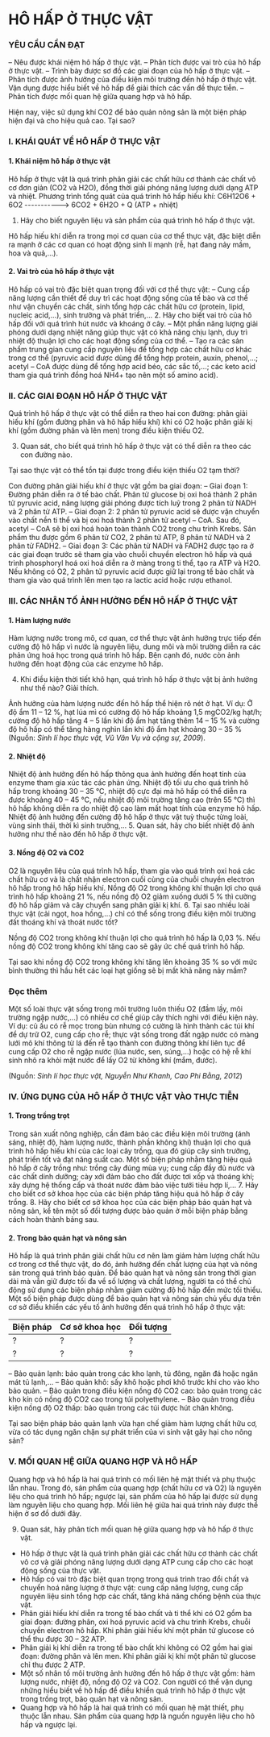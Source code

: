 # HÔ HẤP Ở THỰC VẬT

### YÊU CẦU CẦN ĐẠT

– Nêu được khái niệm hô hấp ở thực vật.
– Phân tích được vai trò của hô hấp ở thực vật.
– Trình bày được sơ đồ các giai đoạn của hô hấp ở thực vật.
– Phân tích được ảnh hưởng của điều kiện môi trường đến hô hấp ở thực vật. Vận dụng được hiểu biết về hô hấp để giải thích các vấn đề thực tiễn.
– Phân tích được mối quan hệ giữa quang hợp và hô hấp.

Hiện nay, việc sử dụng khí CO2 để bảo quản nông sản là một biện pháp hiện đại và cho hiệu quả cao. Tại sao?

### I. KHÁI QUÁT VỀ HÔ HẤP Ở THỰC VẬT

#### 1. Khái niệm hô hấp ở thực vật

Hô hấp ở thực vật là quá trình phân giải các chất hữu cơ thành các chất vô cơ đơn giản (CO2 và H2O), đồng thời giải phóng năng lượng dưới dạng ATP và nhiệt.
Phương trình tổng quát của quá trình hô hấp hiếu khí:
C6H12O6 + 6O2 -----------> 6CO2 + 6H2O + Q (ATP + nhiệt)
1. Hãy cho biết nguyên liệu và sản phẩm của quá trình hô hấp ở thực vật.

Hô hấp hiếu khí diễn ra trong mọi cơ quan của cơ thể thực vật, đặc biệt diễn ra mạnh ở các cơ quan có hoạt động sinh lí mạnh (rễ, hạt đang nảy mầm, hoa và quả,...).

#### 2. Vai trò của hô hấp ở thực vật

Hô hấp có vai trò đặc biệt quan trọng đối với cơ thể thực vật:
– Cung cấp năng lượng cần thiết để duy trì các hoạt động sống của tế bào và cơ thể như vận chuyển các chất, sinh tổng hợp các chất hữu cơ (protein, lipid, nucleic acid,...), sinh trưởng và phát triển,...
2. Hãy cho biết vai trò của hô hấp đối với quá trình hút nước và khoáng ở cây.
– Một phần năng lượng giải phóng dưới dạng nhiệt năng giúp thực vật có khả năng chịu lạnh, duy trì nhiệt độ thuận lợi cho các hoạt động sống của cơ thể.
– Tạo ra các sản phẩm trung gian cung cấp nguyên liệu để tổng hợp các chất hữu cơ khác trong cơ thể (pyruvic acid được dùng để tổng hợp protein, auxin, phenol,...; acetyl – CoA được dùng để tổng hợp acid béo, các sắc tố,...; các keto acid tham gia quá trình đồng hoá NH4+ tạo nên một số amino acid).

### II. CÁC GIAI ĐOẠN HÔ HẤP Ở THỰC VẬT

Quá trình hô hấp ở thực vật có thể diễn ra theo hai con đường: phân giải hiếu khí (gồm đường phân và hô hấp hiếu khí) khi có O2 hoặc phân giải kị khí (gồm đường phân và lên men) trong điều kiện thiếu O2.

3. Quan sát, cho biết quá trình hô hấp ở thực vật có thể diễn ra theo các con đường nào.

Tại sao thực vật có thể tồn tại được trong điều kiện thiếu O2 tạm thời?

Con đường phân giải hiếu khí ở thực vật gồm ba giai đoạn:
– Giai đoạn 1: Đường phân diễn ra ở tế bào chất. Phân tử glucose bị oxi hoá thành 2 phân tử pyruvic acid, năng lượng giải phóng được tích luỹ trong 2 phân tử NADH và 2 phân tử ATP.
– Giai đoạn 2: 2 phân tử pyruvic acid sẽ được vận chuyển vào chất nền ti thể và bị oxi hoá thành 2 phân tử acetyl – CoA. Sau đó, acetyl – CoA sẽ bị oxi hoá hoàn toàn thành CO2 trong chu trình Krebs. Sản phẩm thu được gồm 6 phân tử CO2, 2 phân tử ATP, 8 phân tử NADH và 2 phân tử FADH2.
– Giai đoạn 3: Các phân tử NADH và FADH2 được tạo ra ở các giai đoạn trước sẽ tham gia vào chuỗi chuyền electron hô hấp và quá trình phosphoryl hoá oxi hoá diễn ra ở màng trong ti thể, tạo ra ATP và H2O.
Nếu không có O2, 2 phân tử pyruvic acid được giữ lại trong tế bào chất và tham gia vào quá trình lên men tạo ra lactic acid hoặc rượu ethanol.

### III. CÁC NHÂN TỐ ẢNH HƯỞNG ĐẾN HÔ HẤP Ở THỰC VẬT

#### 1. Hàm lượng nước

Hàm lượng nước trong mô, cơ quan, cơ thể thực vật ảnh hưởng trực tiếp đến cường độ hô hấp vì nước là nguyên liệu, dung môi và môi trường diễn ra các phản ứng hoá học trong quá trình hô hấp. Bên cạnh đó, nước còn ảnh hưởng đến hoạt động của các enzyme hô hấp.

4. Khi điều kiện thời tiết khô hạn, quá trình hô hấp ở thực vật bị ảnh hưởng như thế nào? Giải thích.

Ảnh hưởng của hàm lượng nước đến hô hấp thể hiện rõ nét ở hạt.
Ví dụ: Ở độ ẩm 11 – 12 %, hạt lúa mì có cường độ hô hấp khoảng 1,5 mgCO2/kg hạt/h; cường độ hô hấp tăng 4 – 5 lần khi độ ẩm hạt tăng thêm 14 – 15 % và cường độ hô hấp có thể tăng hàng nghìn lần khi độ ẩm hạt khoảng 30 – 35 % (Nguồn: *Sinh lí học thực vật, Vũ Văn Vụ và cộng sự, 2009*).

#### 2. Nhiệt độ

Nhiệt độ ảnh hưởng đến hô hấp thông qua ảnh hưởng đến hoạt tính của enzyme tham gia xúc tác các phản ứng. Nhiệt độ tối ưu cho quá trình hô hấp trong khoảng 30 – 35 °C, nhiệt độ cực đại mà hô hấp có thể diễn ra được khoảng 40 – 45 °C, nếu nhiệt độ môi trường tăng cao (trên 55 °C) thì hô hấp không diễn ra do nhiệt độ cao làm mất hoạt tính của enzyme hô hấp. Nhiệt độ ảnh hưởng đến cường độ hô hấp ở thực vật tuỳ thuộc từng loài, vùng sinh thái, thời kì sinh trưởng,...
5. Quan sát, hãy cho biết nhiệt độ ảnh hưởng như thế nào đến hô hấp ở thực vật.

#### 3. Nồng độ O2 và CO2

O2 là nguyên liệu của quá trình hô hấp, tham gia vào quá trình oxi hoá các chất hữu cơ và là chất nhận electron cuối cùng của chuỗi chuyền electron hô hấp trong hô hấp hiếu khí. Nồng độ O2 trong không khí thuận lợi cho quá trình hô hấp khoảng 21 %, nếu nồng độ O2 giảm xuống dưới 5 % thì cường độ hô hấp giảm và cây chuyển sang phân giải kị khí.
6. Tại sao nhiều loài thực vật (cải ngọt, hoa hồng,...) chỉ có thể sống trong điều kiện môi trường đất thoáng khí và thoát nước tốt?

Nồng độ CO2 trong không khí thuận lợi cho quá trình hô hấp là 0,03 %.
Nếu nồng độ CO2 trong không khí tăng cao sẽ gây ức chế quá trình hô hấp.

Tại sao khi nồng độ CO2 trong không khí tăng lên khoảng 35 % so với mức bình thường thì hầu hết các loại hạt giống sẽ bị mất khả năng nảy mầm?

### Đọc thêm

Một số loài thực vật sống trong môi trường luôn thiếu O2 (đầm lầy, môi trường ngập nước,...) có nhiều cơ chế giúp cây thích nghi với điều kiện này. Ví dụ: củ ấu có rễ mọc trong bùn nhưng có cường là hình thành các túi khí để dự trữ O2, cung cấp cho rễ; thực vật sống trong đất ngập nước có màng lưới mô khí thông từ lá đến rễ tạo thành con đường thông khí liên tục để cung cấp O2 cho rễ ngập nước (lúa nước, sen, súng,...) hoặc có hệ rễ khí sinh nhô ra khỏi mặt nước để lấy O2 từ không khí (mắm, đước).

(Nguồn: *Sinh lí học thực vật, Nguyễn Như Khanh, Cao Phi Bằng, 2012*)

### IV. ỨNG DỤNG CỦA HÔ HẤP Ở THỰC VẬT VÀO THỰC TIỄN

#### 1. Trong trồng trọt

Trong sản xuất nông nghiệp, cần đảm bảo các điều kiện môi trường (ánh sáng, nhiệt độ, hàm lượng nước, thành phần không khí) thuận lợi cho quá trình hô hấp hiếu khí của các loại cây trồng, qua đó giúp cây sinh trưởng, phát triển tốt và đạt năng suất cao. Một số biện pháp nhằm tăng hiệu quả hô hấp ở cây trồng như: trồng cây đúng mùa vụ; cung cấp đầy đủ nước và các chất dinh dưỡng; cày xới đảm bảo cho đất được tơi xốp và thoáng khí; xây dựng hệ thống cấp và thoát nước đảm bảo việc tưới tiêu hợp lí,...
7. Hãy cho biết cơ sở khoa học của các biện pháp tăng hiệu quả hô hấp ở cây trồng.
8. Hãy cho biết cơ sở khoa học của các biện pháp bảo quản hạt và nông sản, kể tên một số đối tượng được bảo quản ở mỗi biện pháp bằng cách hoàn thành bảng sau.

#### 2. Trong bảo quản hạt và nông sản

Hô hấp là quá trình phân giải chất hữu cơ nên làm giảm hàm lượng chất hữu cơ trong cơ thể thực vật, do đó, ảnh hưởng đến chất lượng của hạt và nông sản trong quá trình bảo quản. Để bảo quản hạt và nông sản trong thời gian dài mà vẫn giữ được tối đa về số lượng và chất lượng, người ta có thể chủ động sử dụng các biện pháp nhằm giảm cường độ hô hấp đến mức tối thiểu.
Một số biện pháp được dùng để bảo quản hạt và nông sản chủ yếu dựa trên cơ sở điều khiển các yếu tố ảnh hưởng đến quá trình hô hấp ở thực vật:

| Biện pháp | Cơ sở khoa học | Đối tượng |
| :------- | :------------- | :--------- |
| ? | ? | ? |
| ? | ? | ? |

– Bảo quản lạnh: bảo quản trong các kho lạnh, tủ đông, ngăn đá hoặc ngăn mát tủ lạnh,...
– Bảo quản khô: sấy khô hoặc phơi khô trước khi cho vào kho bảo quản.
– Bảo quản trong điều kiện nồng độ CO2 cao: bảo quản trong các kho kín có nồng độ CO2 cao trong túi polyethylene.
– Bảo quản trong điều kiện nồng độ O2 thấp: bảo quản trong các túi được hút chân không.

Tại sao biện pháp bảo quản lạnh vừa hạn chế giảm hàm lượng chất hữu cơ, vừa có tác dụng ngăn chặn sự phát triển của vi sinh vật gây hại cho nông sản?

### V. MỐI QUAN HỆ GIỮA QUANG HỢP VÀ HÔ HẤP

Quang hợp và hô hấp là hai quá trình có mối liên hệ mật thiết và phụ thuộc lẫn nhau. Trong đó, sản phẩm của quang hợp (chất hữu cơ và O2) là nguyên liệu cho quá trình hô hấp; ngược lại, sản phẩm của hô hấp lại được sử dụng làm nguyên liệu cho quang hợp. Mối liên hệ giữa hai quá trình này được thể hiện ở sơ đồ dưới đây.

9. Quan sát, hãy phân tích mối quan hệ giữa quang hợp và hô hấp ở thực vật.

* Hô hấp ở thực vật là quá trình phân giải các chất hữu cơ thành các chất vô cơ và giải phóng năng lượng dưới dạng ATP cung cấp cho các hoạt động sống của thực vật.
* Hô hấp có vai trò đặc biệt quan trọng trong quá trình trao đổi chất và chuyển hoá năng lượng ở thực vật: cung cấp năng lượng, cung cấp nguyên liệu sinh tổng hợp các chất, tăng khả năng chống bệnh của thực vật.
* Phân giải hiếu khí diễn ra trong tế bào chất và ti thể khi có O2 gồm ba giai đoạn: đường phân, oxi hoá pyruvic acid và chu trình Krebs, chuỗi chuyền electron hô hấp. Khi phân giải hiếu khí một phân tử glucose có thể thu được 30 – 32 ATP.
* Phân giải kị khí diễn ra trong tế bào chất khi không có O2 gồm hai giai đoạn: đường phân và lên men. Khi phân giải kị khí một phân tử glucose chỉ thu được 2 ATP.
* Một số nhân tố môi trường ảnh hưởng đến hô hấp ở thực vật gồm: hàm lượng nước, nhiệt độ, nồng độ O2 và CO2. Con người có thể vận dụng những hiểu biết về hô hấp để điều khiển quá trình hô hấp ở thực vật trong trồng trọt, bảo quản hạt và nông sản.
* Quang hợp và hô hấp là hai quá trình có mối quan hệ mật thiết, phụ thuộc lẫn nhau. Sản phẩm của quang hợp là nguồn nguyên liệu cho hô hấp và ngược lại.
